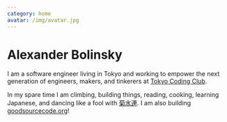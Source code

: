 ```yaml
---
category: home
avatar: /img/avatar.jpg
---
```


# Alexander Bolinsky

I am a software engineer living in Tokyo and working to empower the next generation of engineers, makers, and tinkerers at [Tokyo Coding Club](https://tokyocodingclub.co.jp/).

In my spare time I am climbing, building things, reading, cooking, learning Japanese, and dancing like a fool with [菊水連](https://www.kikusuiren.com/).
I am also building [goodsourcecode.org](https://www.goodsourcecode.org)!
